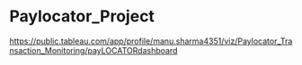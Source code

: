 # Paylocator_Project
https://public.tableau.com/app/profile/manu.sharma4351/viz/Paylocator_Transaction_Monitoring/payLOCATORdashboard
